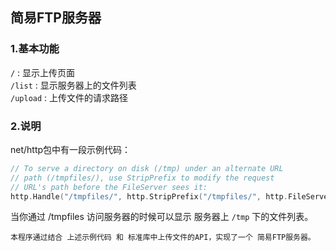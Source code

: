 ## 简易FTP服务器

### 1.基本功能
`/` : 显示上传页面<br/>
`/list` : 显示服务器上的文件列表<br/>
`/upload` : 上传文件的请求路径<br/>


### 2.说明
net/http包中有一段示例代码：<br/>
```go
// To serve a directory on disk (/tmp) under an alternate URL
// path (/tmpfiles/), use StripPrefix to modify the request
// URL's path before the FileServer sees it:
http.Handle("/tmpfiles/", http.StripPrefix("/tmpfiles/", http.FileServer(http.Dir("/tmp")))) 
```
当你通过 /tmpfiles 访问服务器的时候可以显示 服务器上 `/tmp` 下的文件列表。<br/>

`本程序通过结合 上述示例代码 和 标准库中上传文件的API，实现了一个 简易FTP服务器。`
